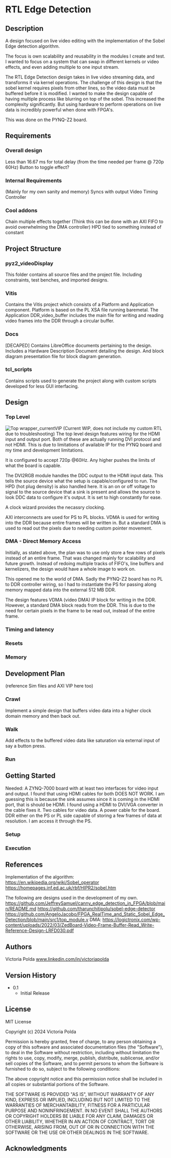 # RTL Edge Detection

## Description
A design focused on live video editing with the implementation of the Sobel Edge detection algorithm. 

The focus is own scalability and reusability in the modules I create and test. I wanted to focus on a system that can swap in different kernels or video effects, and even adding multiple to one input stream.

The RTL Edge Detection design takes in live video streaming data, and transforms it via kernel operations. 
The challenge of this design is that the sobel kernel requires pixels from other lines, so the video data must be buffered before it is modified. I wanted to make the design capable of having multiple process like blurring on top of the sobel. This increased the complexity significantly. 
But using hardware to perform operations on live data is incredibly powerful when done with FPGA's.

This was done on the PYNQ-Z2 board.

## Requirements
### Overall design
Less than 16.67 ms for total delay (from the time needed per frame @ 720p 60Hz)
Button to toggle effect?

### Internal Requirements
(Mainly for my own sanity and memory)
Syncs with output Video Timing Controller

### Cool addons
Chain multiple effects together (Think this can be done with an AXI FIFO to avoid overwhelming the DMA controller)
HPD tied to something instead of constant

## Project Structure
### pyz2_videoDisplay
This folder contains all source files and the project file.
Including constraints, test benches, and imported designs.

### Vitis
Contains the Vitis project which consists of a Platform and Application component.
Platform is based on the PL XSA file running baremetal.
The Application DDR_video_buffer includes the main file for writing and reading video frames into the DDR through a circular buffer.

### Docs
[DECAPED] Contains LibreOffice documents pertaining to the design. Includes a Hardware Description Document detailing the design. And  block diagram presentation file for block diagram generation. 

### tcl_scripts
Contains scripts used to generate the project along with custom scripts developed for less GUI interfacing.

## Design
### Top Level
![Top wrapper_currentVIP](images/top_BD.PNG)
(Current WIP, does not include my custom RTL due to troubleshooting)
The top level design features wiring for the HDMI input and output port. Both of these are actually running DVI protocol and not HDMI. This is due to limitations of available IP for the PYNQ board and my time and development limitations. 

It is configured to accept 720p @60Hz. Any higher pushes the limits of what the board is capable. 

The DVI2RGB module handles the DDC output to the HDMI input data. This tells the source device what the setup is capable/configured to run.
The HPD (hot plug density) is also handled here. It is an on or off voltage to signal to the source device that a sink is present and allows the source to look DDC data to configure it's output. It is set to high constantly for ease.

A clock wizard provides the necassry clocking.

AXI interconnects are used for PS to PL blocks.
VDMA is used for writing into the DDR because entire frames will be written in. But a standard DMA is used to read out the pixels due to needing custom pointer movement.

### DMA - Direct Memory Access
Initially, as stated above, the plan was to use only store a few rows of pixels instead of an entire frame. That was changed mainly for scalability and future growth. Instead of redoing multiple tracks of FIFO's, line buffers and kernelizers, the design would have a whole image to work on. 

This opened me to the world of DMA. Sadly the PYNQ-Z2 board has no PL to DDR controller wiring, so I had to instantiate the PS for passing along memory mapped data into the external 512 MB DDR.

The design features VDMA (video DMA) IP block for writing in the DDR.
However, a standard DMA block reads from the DDR. This is due to the need for certain pixels in the frame to be read out, instead of the entire frame. 

### Timing and latency

### Resets

### Memory

## Development Plan
(reference Sim files and AXI VIP here too)

### Crawl
Implement a simple design that buffers video data into a higher clock domain memory and then back out.

### Walk
Add effects to the buffered video data like saturation via external input of say a button press.

### Run

## Getting Started
Needed: 
   A ZYNQ-7000 board with at least two interfaces for video input and output. I found that using HDMI cables for both DOES       NOT WORK. I am guessing this is because the sink assumes since it is coming in the HDMI port, that is should be HDMI. I    found using a HDMI to DVI/VGA converter in the cable fixes it.
   Two cables for video data. 
   A power cable for the board. 
   DDR either on the PS or PL side capable of storing a few frames of data at resolution. I am access it through the PS.

### Setup


### Execution

## References
Implementation of the algorithm:
https://en.wikipedia.org/wiki/Sobel_operator
https://homepages.inf.ed.ac.uk/rbf/HIPR2/sobel.htm

The following are designs used in the development of my own. 
https://github.com/JeffreySamuel/canny_edge_detection_in_FPGA/blob/main/README.md
https://github.com/tharunchitipolu/sobel-edge-detector
https://github.com/AngeloJacobo/FPGA_RealTime_and_Static_Sobel_Edge_Detection/blob/main/src1/top_module.v
DMA: https://logictronix.com/wp-content/uploads/2022/03/ZedBoard-Video-Frame-Buffer-Read_Write-Reference-Design-LRFD030.pdf

## Authors

Victoria Polda
www.linkedin.com/in/victoriapolda

## Version History

* 0.1
    * Initial Release

## License

MIT License

Copyright (c) 2024 Victoria Polda

Permission is hereby granted, free of charge, to any person obtaining a copy
of this software and associated documentation files (the "Software"), to deal
in the Software without restriction, including without limitation the rights
to use, copy, modify, merge, publish, distribute, sublicense, and/or sell
copies of the Software, and to permit persons to whom the Software is
furnished to do so, subject to the following conditions:

The above copyright notice and this permission notice shall be included in all
copies or substantial portions of the Software.

THE SOFTWARE IS PROVIDED "AS IS", WITHOUT WARRANTY OF ANY KIND, EXPRESS OR
IMPLIED, INCLUDING BUT NOT LIMITED TO THE WARRANTIES OF MERCHANTABILITY,
FITNESS FOR A PARTICULAR PURPOSE AND NONINFRINGEMENT. IN NO EVENT SHALL THE
AUTHORS OR COPYRIGHT HOLDERS BE LIABLE FOR ANY CLAIM, DAMAGES OR OTHER
LIABILITY, WHETHER IN AN ACTION OF CONTRACT, TORT OR OTHERWISE, ARISING FROM,
OUT OF OR IN CONNECTION WITH THE SOFTWARE OR THE USE OR OTHER DEALINGS IN THE
SOFTWARE.

## Acknowledgments

